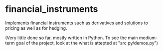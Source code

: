 # financial_instruments

Implements financial instruments such as derivatives and solutions to pricing as well as for hedging.

(Very little done so far, mostly written in Python. To see the main medium-term goal of the project, look at the what is attepted at "src py/demos.py")
